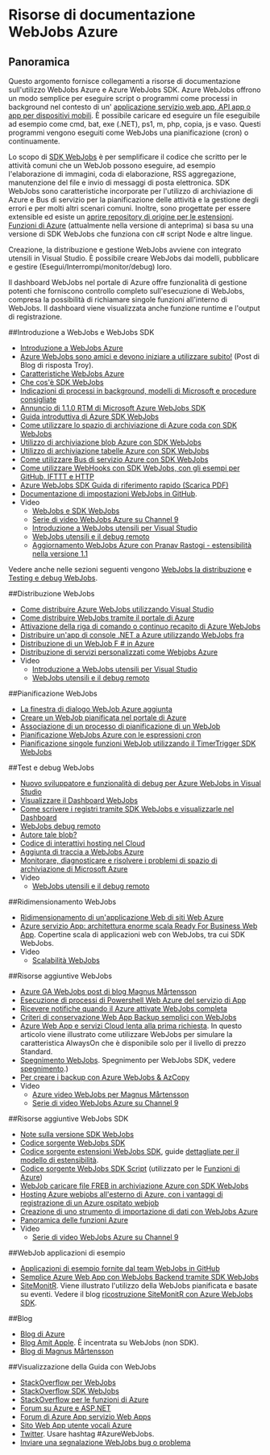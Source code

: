<properties 
    pageTitle="Risorse di documentazione WebJobs Azure" 
    description="Risorse per imparare a usare WebJobs Azure e Azure WebJobs SDK consigliate." 
    services="app-service" 
    documentationCenter=".net" 
    authors="tdykstra" 
    manager="wpickett" 
    editor="jimbe"/>

<tags 
    ms.service="app-service" 
    ms.workload="na" 
    ms.tgt_pltfrm="na" 
    ms.devlang="na" 
    ms.topic="article" 
    ms.date="10/28/2016" 
    ms.author="tdykstra"/>

# <a name="azure-webjobs-documentation-resources"></a>Risorse di documentazione WebJobs Azure

## <a name="overview"></a>Panoramica

Questo argomento fornisce collegamenti a risorse di documentazione sull'utilizzo WebJobs Azure e Azure WebJobs SDK. Azure WebJobs offrono un modo semplice per eseguire script o programmi come processi in background nel contesto di un' [applicazione servizio web app, API app o app per dispositivi mobili](../app-service/app-service-value-prop-what-is.md). È possibile caricare ed eseguire un file eseguibile ad esempio come cmd, bat, exe (.NET), ps1, m, php, copia, js e vaso. Questi programmi vengono eseguiti come WebJobs una pianificazione (cron) o continuamente.

Lo scopo di [SDK WebJobs](websites-webjobs-resources.md) è per semplificare il codice che scritto per le attività comuni che un WebJob possono eseguire, ad esempio l'elaborazione di immagini, coda di elaborazione, RSS aggregazione, manutenzione del file e invio di messaggi di posta elettronica. SDK WebJobs sono caratteristiche incorporate per l'utilizzo di archiviazione di Azure e Bus di servizio per la pianificazione delle attività e la gestione degli errori e per molti altri scenari comuni. Inoltre, sono progettate per essere extensible ed esiste un [aprire repository di origine per le estensioni](https://github.com/Azure/azure-webjobs-sdk-extensions/wiki/Binding-Extensions-Overview). [Funzioni di Azure](../azure-functions/functions-overview.md) (attualmente nella versione di anteprima) si basa su una versione di SDK WebJobs che funziona con c# script Node e altre lingue. 

Creazione, la distribuzione e gestione WebJobs avviene con integrato utensili in Visual Studio. È possibile creare WebJobs dai modelli, pubblicare e gestire (Esegui/Interrompi/monitor/debug) loro. 

Il dashboard WebJobs nel portale di Azure offre funzionalità di gestione potenti che forniscono controllo completo sull'esecuzione di WebJobs, compresa la possibilità di richiamare singole funzioni all'interno di WebJobs. Il dashboard viene visualizzata anche funzione runtime e l'output di registrazione. 

##<a name="getstarted"></a>Introduzione a WebJobs e WebJobs SDK

* [Introduzione a WebJobs Azure](http://www.hanselman.com/blog/IntroducingWindowsAzureWebJobs.aspx)
* [Azure WebJobs sono amici e devono iniziare a utilizzare subito!](http://www.troyhunt.com/2015/01/azure-webjobs-are-awesome-and-you.html) (Post di Blog di risposta Troy).
* [Caratteristiche WebJobs Azure](/blog/2014/10/22/webjobs-goes-into-full-production/)
* [Che cos'è SDK WebJobs](websites-dotnet-webjobs-sdk.md)
* [Indicazioni di processi in background, modelli di Microsoft e procedure consigliate](/documentation/articles/best-practices-background-jobs/)
* [Annuncio di 1.1.0 RTM di Microsoft Azure WebJobs SDK](/blog/azure-webjobs-sdk-1-1-0-rtm/)
* [Guida introduttiva di Azure SDK WebJobs](websites-dotnet-webjobs-sdk-get-started.md)
* [Come utilizzare lo spazio di archiviazione di Azure coda con SDK WebJobs](websites-dotnet-webjobs-sdk-storage-queues-how-to.md)
* [Utilizzo di archiviazione blob Azure con SDK WebJobs](websites-dotnet-webjobs-sdk-storage-blobs-how-to.md)
* [Utilizzo di archiviazione tabelle Azure con SDK WebJobs](websites-dotnet-webjobs-sdk-storage-tables-how-to.md)
* [Come utilizzare Bus di servizio Azure con SDK WebJobs](websites-dotnet-webjobs-sdk-service-bus.md)
* [Come utilizzare WebHooks con SDK WebJobs, con gli esempi per GitHub, IFTTT e HTTP](https://github.com/Azure/azure-webjobs-sdk-extensions/wiki/WebHooks-Walkthrough)
* [Azure WebJobs SDK Guida di riferimento rapido (Scarica PDF)](http://go.microsoft.com/fwlink/?LinkID=524028&clcid=0x409)
* [Documentazione di impostazioni WebJobs in GitHub](https://github.com/projectkudu/kudu/wiki/Web-jobs).
* Video
    * [WebJobs e SDK WebJobs](http://channel9.msdn.com/Shows/Cloud+Cover/Episode-153-WebJobs-with-Pranav-Rastogi?utm_source=dlvr.it&utm_medium=twitter)
    * [Serie di video WebJobs Azure su Channel 9](http://channel9.msdn.com/Tags/azurefridaywebjobs)
    * [Introduzione a WebJobs utensili per Visual Studio](http://channel9.msdn.com/Shows/Web+Camps+TV/Introducing-WebJobs-Tooling-for-Visual-Studio-with-Brady-Gaster) 
    * [WebJobs utensili e il debug remoto](http://channel9.msdn.com/Shows/Web+Camps+TV/WebJobs-GA-Series-Episode-1-WebJobs-Tooling-with-Brady-Gaster)
    * [Aggiornamento WebJobs Azure con Pranav Rastogi - estensibilità nella versione 1.1](https://channel9.msdn.com/Shows/Cloud+Cover/Episode-183-Azure-WebJobs-Update-with-Pranav-Rastogi)

Vedere anche nelle sezioni seguenti vengono [WebJobs la distribuzione](#deploy) e [Testing e debug WebJobs](#debug).

##<a name="deploy"></a>Distribuzione WebJobs

* [Come distribuire Azure WebJobs utilizzando Visual Studio](websites-dotnet-deploy-webjobs.md)
* [Come distribuire WebJobs tramite il portale di Azure](web-sites-create-web-jobs.md)
* [Attivazione della riga di comando o continuo recapito di Azure WebJobs](https://azure.microsoft.com/blog/2014/08/18/enabling-command-line-or-continuous-delivery-of-azure-webjobs/)
* [Distribuire un'app di console .NET a Azure utilizzando WebJobs fra](http://blog.amitapple.com/post/73574681678/git-deploy-console-app/)
* [Distribuzione di un WebJob F # in Azure](http://blogs.msdn.com/b/dave_crooks_dev_blog/archive/2015/02/18/deploying-f-web-job-to-azure.aspx)
* [Distribuzione di servizi personalizzati come Webjobs Azure](http://withouttheloop.com/articles/2015-06-23-deploying-custom-services-as-azure-webjobs/)
* Video
    * [Introduzione a WebJobs utensili per Visual Studio](http://channel9.msdn.com/Shows/Web+Camps+TV/Introducing-WebJobs-Tooling-for-Visual-Studio-with-Brady-Gaster) 
    * [WebJobs utensili e il debug remoto](http://channel9.msdn.com/Shows/Web+Camps+TV/WebJobs-GA-Series-Episode-1-WebJobs-Tooling-with-Brady-Gaster) 

##<a name="schedule"></a>Pianificazione WebJobs

* [La finestra di dialogo WebJob Azure aggiunta](websites-dotnet-deploy-webjobs.md#configure)
* [Creare un WebJob pianificata nel portale di Azure](web-sites-create-web-jobs.md#CreateScheduled)
* [Associazione di un processo di pianificazione di un WebJob](http://blog.davidebbo.com/2015/05/scheduled-webjob.html)
* [Pianificazione WebJobs Azure con le espressioni cron](http://blog.amitapple.com/post/2015/06/scheduling-azure-webjobs/)
* [Pianificazione singole funzioni WebJob utilizzando il TimerTrigger SDK WebJobs](websites-dotnet-webjobs-sdk.md#schedule)

##<a name="debug"></a>Test e debug WebJobs

* [Nuovo sviluppatore e funzionalità di debug per Azure WebJobs in Visual Studio](http://blogs.msdn.com/b/webdev/archive/2014/11/12/new-developer-and-debugging-features-for-azure-webjobs-in-visual-studio.aspx)
* [Visualizzare il Dashboard WebJobs](websites-dotnet-webjobs-sdk-get-started.md#view-the-webjobs-sdk-dashboard)
* [Come scrivere i registri tramite SDK WebJobs e visualizzarle nel Dashboard](websites-dotnet-webjobs-sdk-storage-queues-how-to.md#logs)
* [WebJobs debug remoto](web-sites-dotnet-troubleshoot-visual-studio.md#remotedebugwj)
* [Autore tale blob?](http://blogs.msdn.com/b/jmstall/archive/2014/02/19/who-wrote-that-blob.aspx) 
* [Codice di interattivi hosting nel Cloud](http://blogs.msdn.com/b/jmstall/archive/2014/04/26/hosting-interactive-code-in-the-cloud.aspx)
* [Aggiunta di traccia a WebJobs Azure](http://blogs.msdn.com/b/mcsuksoldev/archive/2014/09/04/adding-trace-to-azure-web-sites-and-web-jobs.aspx)
* [Monitorare, diagnosticare e risolvere i problemi di spazio di archiviazione di Microsoft Azure](../storage/storage-monitoring-diagnosing-troubleshooting.md)
* Video
    * [WebJobs utensili e il debug remoto](http://channel9.msdn.com/Shows/Web+Camps+TV/WebJobs-GA-Series-Episode-1-WebJobs-Tooling-with-Brady-Gaster) 

##<a name="scale"></a>Ridimensionamento WebJobs

* [Ridimensionamento di un'applicazione Web di siti Web Azure](http://msdn.microsoft.com/magazine/dn786914.aspx)
* [Azure servizio App: architettura enorme scala Ready For Business Web App](https://channel9.msdn.com/Events/Build/2014/3-626). Copertine scala di applicazioni web con WebJobs, tra cui SDK WebJobs.
* Video
    * [Scalabilità WebJobs](http://channel9.msdn.com/Shows/Azure-Friday/Azure-WebJobs-105-Scaling-out-Web-Jobs)

##<a name="additional"></a>Risorse aggiuntive WebJobs

* [Azure GA WebJobs post di blog Magnus Mårtensson](http://magnusmartensson.com/azure-webjobs-ga)
* [Esecuzione di processi di Powershell Web Azure del servizio di App](http://blogs.msdn.com/b/nicktrog/archive/2014/01/22/running-powershell-web-jobs-on-azure-websites.aspx)
* [Ricevere notifiche quando il Azure attivate WebJobs completa](http://blog.amitapple.com/post/2014/03/webjobs-notification/)
* [Criteri di conservazione Web App Backup semplici con WebJobs](https://azure.microsoft.com/blog/2014/04/28/simple-web-site-backup-retention-policy-with-webjobs/)
* [Azure Web App e servizi Cloud lenta alla prima richiesta](http://wp.sjkp.dk/windows-azure-websites-and-cloud-services-slow-on-first-request/). In questo articolo viene illustrato come utilizzare WebJobs per simulare la caratteristica AlwaysOn che è disponibile solo per il livello di prezzo Standard.
* [Spegnimento WebJobs](http://blog.amitapple.com/post/2014/05/webjobs-graceful-shutdown/#.U72Il_5OWUl). Spegnimento per WebJobs SDK, vedere [spegnimento](websites-dotnet-webjobs-sdk-storage-queues-how-to.md#graceful).)
* [Per creare i backup con Azure WebJobs & AzCopy](http://markjbrown.com/azure-webjobs-azcopy/)
* Video
    * [Azure video WebJobs per Magnus Mårtensson](https://www.youtube.com/playlist?list=PLqp1ZOYYUSd81yEzMYLTw8cz91wx_LU9r)
    * [Serie di video WebJobs Azure su Channel 9](http://channel9.msdn.com/Tags/azurefridaywebjobs)

##<a name="additionalsdk"></a>Risorse aggiuntive WebJobs SDK

* [Note sulla versione SDK WebJobs](https://github.com/Azure/azure-webjobs-sdk/wiki/Release-Notes)
* [Codice sorgente WebJobs SDK](https://github.com/Azure/azure-webjobs-sdk)
* [Codice sorgente estensioni WebJobs SDK](https://github.com/Azure/azure-webjobs-sdk-extensions), guide [dettagliate per il modello di estensibilità](https://github.com/Azure/azure-webjobs-sdk-extensions/wiki/Binding-Extensions-Overview).  
* [Codice sorgente WebJobs SDK Script](https://github.com/Azure/azure-webjobs-sdk-script/) (utilizzato per le [Funzioni di Azure](../azure-functions/functions-overview.md))
* [WebJob caricare file FREB in archiviazione Azure con SDK WebJobs](http://thenextdoorgeek.com/post/WAWS-WebJob-to-upload-FREB-files-to-Azure-Storage-using-the-WebJobs-SDK)
* [Hosting Azure webjobs all'esterno di Azure, con i vantaggi di registrazione di un Azure ospitato webjob](http://bypassion.dk/?p=510)
* [Creazione di uno strumento di importazione di dati con WebJobs Azure](http://www.freshconsulting.com/building-data-import-tool-azure-webjobs/)
* [Panoramica delle funzioni Azure](../azure-functions/functions-overview.md)
* Video
    * [Serie di video WebJobs Azure su Channel 9](http://channel9.msdn.com/Tags/azurefridaywebjobs)

##<a name="samples"></a>WebJob applicazioni di esempio

* [Applicazioni di esempio fornite dal team WebJobs in GitHub](https://github.com/azure/azure-webjobs-sdk-samples)
* [Semplice Azure Web App con WebJobs Backend tramite SDK WebJobs](http://code.msdn.microsoft.com/Simple-Azure-Website-with-b4391eeb)
* [SiteMonitR](http://code.msdn.microsoft.com/SiteMonitR-dd4fcf77). Viene illustrato l'utilizzo della WebJobs pianificata e basate su eventi. Vedere il blog [ricostruzione SiteMonitR con Azure WebJobs SDK](http://www.bradygaster.com/post/rebuilding-the-sitemonitr-using-windows-azure-webjobs).

##<a name="blogs"></a>Blog

* [Blog di Azure](/blog)
* [Blog Amit Apple](http://blog.amitapple.com/). È incentrata su WebJobs (non SDK).
* [Blog di Magnus Mårtensson](http://magnusmartensson.com/)

##<a name="gethelp"></a>Visualizzazione della Guida con WebJobs

* [StackOverflow per WebJobs](http://stackoverflow.com/questions/tagged/azure-webjobs)
* [StackOverflow SDK WebJobs](http://stackoverflow.com/questions/tagged/azure-webjobssdk)
* [StackOverflow per le funzioni di Azure](http://stackoverflow.com/questions/tagged/azure-functions)
* [Forum su Azure e ASP.NET](http://forums.asp.net/1247.aspx)
* [Forum di Azure App servizio Web Apps](http://social.msdn.microsoft.com/Forums/azure/home?forum=windowsazurewebsitespreview)
* [Sito Web App utente vocali Azure](https://feedback.azure.com/forums/169385-websites/)
* [Twitter](http://twitter.com/). Usare hashtag #AzureWebJobs.
* [Inviare una segnalazione WebJobs bug o problema](https://github.com/projectkudu/kudu/wiki/Reporting-WebJobs-issues)

